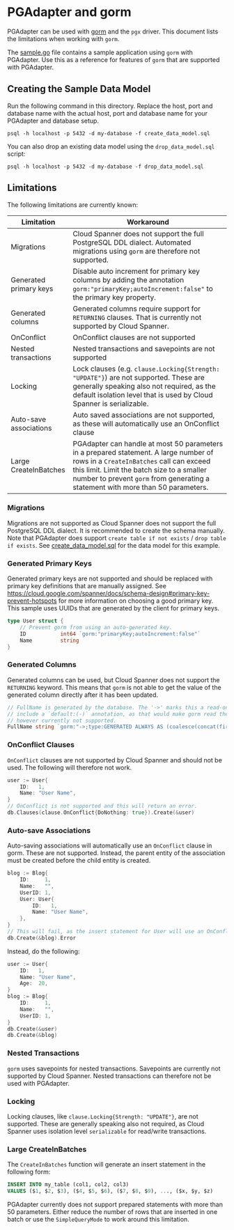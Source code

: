 # PGAdapter and gorm

PGAdapter can be used with [gorm](https://gorm.io/) and the `pgx` driver. This document lists the limitations when
working with `gorm`.

The [sample.go](sample.go) file contains a sample application using `gorm` with PGAdapter. Use this as a reference for
features of `gorm` that are supported with PGAdapter.

## Creating the Sample Data Model
Run the following command in this directory. Replace the host, port and database name with the actual host, port and
database name for your PGAdapter and database setup.

```shell
psql -h localhost -p 5432 -d my-database -f create_data_model.sql
```

You can also drop an existing data model using the `drop_data_model.sql` script:

```shell
psql -h localhost -p 5432 -d my-database -f drop_data_model.sql
```

## Limitations
The following limitations are currently known:

| Limitation             | Workaround                                                                                                                                                                                                                                                         |
|------------------------|--------------------------------------------------------------------------------------------------------------------------------------------------------------------------------------------------------------------------------------------------------------------|
| Migrations             | Cloud Spanner does not support the full PostgreSQL DDL dialect. Automated migrations using `gorm` are therefore not supported.                                                                                                                                     |
| Generated primary keys | Disable auto increment for primary key columns by adding the annotation `gorm:"primaryKey;autoIncrement:false"` to the primary key property.                                                                                                                       |
| Generated columns      | Generated columns require support for `RETURNING` clauses. That is currently not supported by Cloud Spanner.                                                                                                                                                       |
| OnConflict             | OnConflict clauses are not supported                                                                                                                                                                                                                               |
| Nested transactions    | Nested transactions and savepoints are not supported                                                                                                                                                                                                               |
| Locking                | Lock clauses (e.g. `clause.Locking{Strength: "UPDATE"}`) are not supported. These are generally speaking also not required, as the default isolation level that is used by Cloud Spanner is serializable.                                                          |
| Auto-save associations | Auto saved associations are not supported, as these will automatically use an OnConflict clause                                                                                                                                                                    |
| Large CreateInBatches  | PGAdapter can handle at most 50 parameters in a prepared statement. A large number of rows in a `CreateInBatches` call can exceed this limit. Limit the batch size to a smaller number to prevent `gorm` from generating a statement with more than 50 parameters. |

### Migrations
Migrations are not supported as Cloud Spanner does not support the full PostgreSQL DDL dialect. It is recommended to
create the schema manually. Note that PGAdapter does support `create table if not exists` / `drop table if exists`.
See [create_data_model.sql](create_data_model.sql) for the data model for this example.

### Generated Primary Keys
Generated primary keys are not supported and should be replaced with primary key definitions that
are manually assigned. See https://cloud.google.com/spanner/docs/schema-design#primary-key-prevent-hotspots
for more information on choosing a good primary key. This sample uses UUIDs that are generated by the client for primary
keys.

```go
type User struct {
	// Prevent gorm from using an auto-generated key.
	ID           int64 `gorm:"primaryKey;autoIncrement:false"`
	Name         string
}
```

### Generated Columns
Generated columns can be used, but Cloud Spanner does not support the `RETURNING` keyword. This means that `gorm` is not
able to get the value of the generated column directly after it has been updated.

```go
// FullName is generated by the database. The '->' marks this a read-only field. Preferably this field should also
// include a `default:(-)` annotation, as that would make gorm read the value back using a RETURNING clause. That is
// however currently not supported.
FullName string `gorm:"->;type:GENERATED ALWAYS AS (coalesce(concat(first_name,' '::varchar,last_name))) STORED;"`
```

### OnConflict Clauses
`OnConflict` clauses are not supported by Cloud Spanner and should not be used. The following will
therefore not work.

```go
user := User{
    ID:   1,
    Name: "User Name",
}
// OnConflict is not supported and this will return an error.
db.Clauses(clause.OnConflict{DoNothing: true}).Create(&user)
```

### Auto-save Associations
Auto-saving associations will automatically use an `OnConflict` clause in gorm. These are not
supported. Instead, the parent entity of the association must be created before the child entity is
created.

```go
blog := Blog{
    ID:     1,
    Name:   "",
    UserID: 1,
    User: User{
        ID:   1,
        Name: "User Name",
    },
}
// This will fail, as the insert statement for User will use an OnConflict clause.
db.Create(&blog).Error
```

Instead, do the following:

```go
user := User{
    ID:   1,
    Name: "User Name",
    Age:  20,
}
blog := Blog{
    ID:     1,
    Name:   "",
    UserID: 1,
}
db.Create(&user)
db.Create(&blog)
```

### Nested Transactions
`gorm` uses savepoints for nested transactions. Savepoints are currently not supported by Cloud Spanner. Nested
transactions can therefore not be used with PGAdapter.

### Locking
Locking clauses, like `clause.Locking{Strength: "UPDATE"}`, are not supported. These are generally speaking also not
required, as Cloud Spanner uses isolation level `serializable` for read/write transactions.

### Large CreateInBatches
The `CreateInBatches` function will generate an insert statement in the following form:

```sql
INSERT INTO my_table (col1, col2, col3)
VALUES ($1, $2, $3), ($4, $5, $6), ($7, $8, $9), ..., ($x, $y, $z)
```

PGAdapter currently does not support prepared statements with more than 50 parameters. Either reduce the number of rows
that are inserted in one batch or use the `SimpleQueryMode` to work around this limitation.